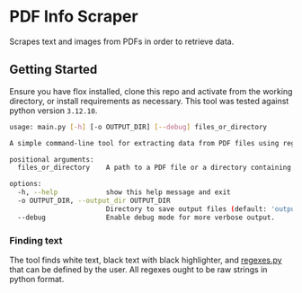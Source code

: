 # PDF Info Scraper
Scrapes text and images from PDFs in order to retrieve data.

## Getting Started
Ensure you have flox installed, clone this repo and activate from the working directory, or install requirements as necessary. This tool was tested against python version `3.12.10`.

```bash
usage: main.py [-h] [-o OUTPUT_DIR] [--debug] files_or_directory

A simple command-line tool for extracting data from PDF files using regex patterns.

positional arguments:
  files_or_directory    A path to a PDF file or a directory containing them.

options:
  -h, --help            show this help message and exit
  -o OUTPUT_DIR, --output_dir OUTPUT_DIR
                        Directory to save output files (default: 'output').
  --debug               Enable debug mode for more verbose output.
  ```

### Finding text
The tool finds white text, black text with black highlighter, and [regexes.py](./regexes.py) that can be defined by the user. All regexes ought to be raw strings in python format.

